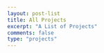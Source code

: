 ```yaml
---
layout: post-list
title: All Projects
excerpt: "A List of Projects"
comments: false
type: "projects"
---
```

